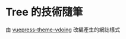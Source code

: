 # Tree 的技術隨筆

由 [vuepress-theme-vdoing](https://xugaoyi.github.io/vuepress-theme-vdoing-doc/) 改編產生的網誌樣式